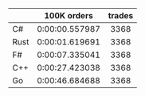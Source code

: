||100K orders|trades|
-|:-:|:-:|
|C#|0:00:00.557987|3368|
|Rust|0:00:01.619691|3368|
|F#|0:00:07.335041|3368|
|C++|0:00:27.423038|3368|
|Go|0:00:46.684688|3368|


